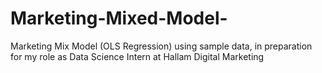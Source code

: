 # Marketing-Mixed-Model-
Marketing Mix Model (OLS Regression) using sample data, in preparation for my role as Data Science Intern at Hallam Digital Marketing
